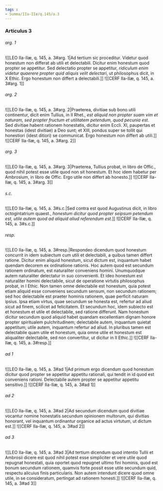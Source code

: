 ```yaml
---
tags : 
- Summa/IIa-IIæ/q.145/a.3
---
```


### Articulus 3

###### arg. 1
![[LEO IIa-IIæ, q. 145, a. 3#arg. 1|Ad tertium sic proceditur. Videtur quod honestum non differat ab utili et delectabili. Dicitur enim honestum quod propter se appetitur. Sed delectatio propter se appetitur, *ridiculum enim videtur quaerere propter quid aliquis velit delectari*, ut philosophus dicit, in X Ethic. Ergo honestum non differt a delectabili.]]
![[CERF IIa-IIæ, q. 145, a. 3#arg. 1]]

###### arg. 2
![[LEO IIa-IIæ, q. 145, a. 3#arg. 2|Praeterea, divitiae sub bono utili continentur, dicit enim Tullius, in II Rhet., *est aliquid non propter suam vim et naturam, sed propter fructum et utilitatem petendum, quod pecunia est*. Sed divitiae habent rationem honestatis, dicitur enim Eccli. XI, paupertas et honestas (idest divitiae) a Deo sunt; et XIII, pondus super se tollit qui honestiori (idest ditiori) se communicat. Ergo honestum non differt ab utili.]]
![[CERF IIa-IIæ, q. 145, a. 3#arg. 2]]

###### arg. 3
![[LEO IIa-IIæ, q. 145, a. 3#arg. 3|Praeterea, Tullius probat, in libro de Offic., quod nihil potest esse utile quod non sit honestum. Et hoc idem habetur per Ambrosium, in libro de Offic. Ergo utile non differt ab honesto.]]
![[CERF IIa-IIæ, q. 145, a. 3#arg. 3]]

###### s.c.
![[LEO IIa-IIæ, q. 145, a. 3#s.c.|Sed contra est quod Augustinus dicit, in libro octogintatrium quaest., *honestum dicitur quod propter seipsum petendum est, utile autem quod ad aliquid aliud referendum est*.]]
![[CERF IIa-IIæ, q. 145, a. 3#s.c.]]

###### resp.
![[LEO IIa-IIæ, q. 145, a. 3#resp.|Respondeo dicendum quod honestum concurrit in idem subiectum cum utili et delectabili, a quibus tamen differt ratione. Dicitur enim aliquid honestum, sicut dictum est, inquantum habet quendam decorem ex ordinatione rationis. Hoc autem quod est secundum rationem ordinatum, est naturaliter conveniens homini. Unumquodque autem naturaliter delectatur in suo convenienti. Et ideo honestum est naturaliter homini delectabile, sicut de operatione virtutis philosophus probat, in I Ethic. Non tamen omne delectabile est honestum, quia potest etiam aliquid esse conveniens secundum sensum, non secundum rationem; sed hoc delectabile est praeter hominis rationem, quae perficit naturam ipsius. Ipsa etiam virtus, quae secundum se honesta est, refertur ad aliud sicut ad finem, scilicet ad felicitatem. Et secundum hoc, idem subiecto est et honestum et utile et delectabile, sed ratione differunt. Nam honestum dicitur secundum quod aliquid habet quandam excellentiam dignam honore propter spiritualem pulchritudinem; delectabile autem, inquantum quietat appetitum; utile autem, inquantum refertur ad aliud. In pluribus tamen est delectabile quam utile et honestum, quia omne utile et honestum est aliqualiter delectabile, sed non convertitur, ut dicitur in II Ethic.]]
![[CERF IIa-IIæ, q. 145, a. 3#resp.]]

###### ad 1
![[LEO IIa-IIæ, q. 145, a. 3#ad 1|Ad primum ergo dicendum quod honestum dicitur quod propter se appetitur appetitu rationali, qui tendit in id quod est conveniens rationi. Delectabile autem propter se appetitur appetitu sensitivo.]]
![[CERF IIa-IIæ, q. 145, a. 3#ad 1]]

###### ad 2
![[LEO IIa-IIæ, q. 145, a. 3#ad 2|Ad secundum dicendum quod divitiae vocantur nomine honestatis secundum opinionem multorum, qui divitias honorant, vel inquantum ordinantur organice ad actus virtutum, ut dictum est.]]
![[CERF IIa-IIæ, q. 145, a. 3#ad 2]]

###### ad 3
![[LEO IIa-IIæ, q. 145, a. 3#ad 3|Ad tertium dicendum quod intentio Tullii et Ambrosii dicere est quod nihil potest esse simpliciter et vere utile quod repugnat honestati, quia oportet quod repugnet ultimo fini hominis, quod est bonum secundum rationem, quamvis forte possit esse utile secundum quid, respectu alicuius finis particularis. Non autem intendunt dicere quod omne utile, in se consideratum, pertingat ad rationem honesti.]]
![[CERF IIa-IIæ, q. 145, a. 3#ad 3]]


